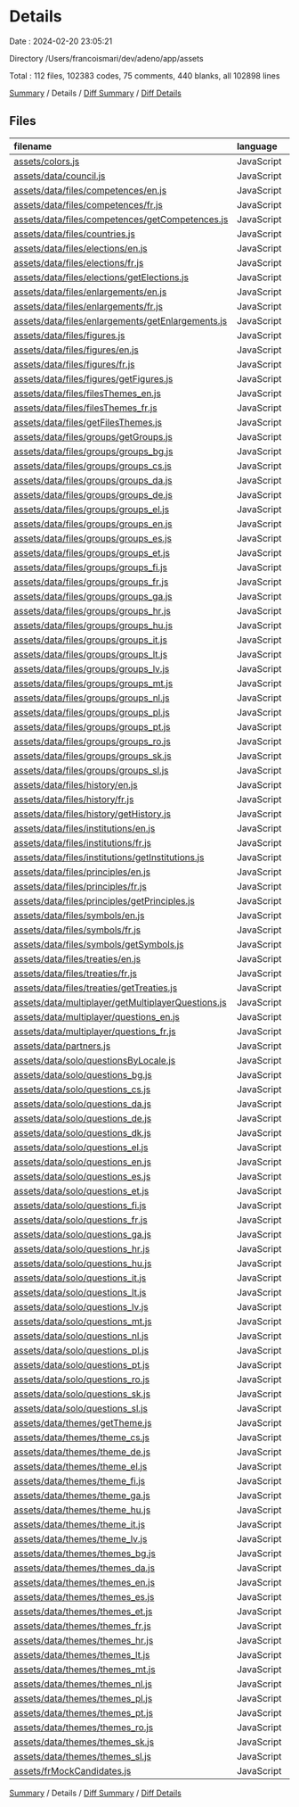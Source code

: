 # Details

Date : 2024-02-20 23:05:21

Directory /Users/francoismari/dev/adeno/app/assets

Total : 112 files,  102383 codes, 75 comments, 440 blanks, all 102898 lines

[Summary](results.md) / Details / [Diff Summary](diff.md) / [Diff Details](diff-details.md)

## Files
| filename | language | code | comment | blank | total |
| :--- | :--- | ---: | ---: | ---: | ---: |
| [assets/colors.js](/assets/colors.js) | JavaScript | 3 | 0 | 1 | 4 |
| [assets/data/council.js](/assets/data/council.js) | JavaScript | 62 | 0 | 1 | 63 |
| [assets/data/files/competences/en.js](/assets/data/files/competences/en.js) | JavaScript | 225 | 0 | 1 | 226 |
| [assets/data/files/competences/fr.js](/assets/data/files/competences/fr.js) | JavaScript | 225 | 0 | 76 | 301 |
| [assets/data/files/competences/getCompetences.js](/assets/data/files/competences/getCompetences.js) | JavaScript | 12 | 0 | 4 | 16 |
| [assets/data/files/countries.js](/assets/data/files/countries.js) | JavaScript | 33 | 0 | 3 | 36 |
| [assets/data/files/elections/en.js](/assets/data/files/elections/en.js) | JavaScript | 29 | 0 | 2 | 31 |
| [assets/data/files/elections/fr.js](/assets/data/files/elections/fr.js) | JavaScript | 29 | 0 | 2 | 31 |
| [assets/data/files/elections/getElections.js](/assets/data/files/elections/getElections.js) | JavaScript | 12 | 0 | 4 | 16 |
| [assets/data/files/enlargements/en.js](/assets/data/files/enlargements/en.js) | JavaScript | 18 | 0 | 7 | 25 |
| [assets/data/files/enlargements/fr.js](/assets/data/files/enlargements/fr.js) | JavaScript | 17 | 0 | 7 | 24 |
| [assets/data/files/enlargements/getEnlargements.js](/assets/data/files/enlargements/getEnlargements.js) | JavaScript | 12 | 0 | 4 | 16 |
| [assets/data/files/figures.js](/assets/data/files/figures.js) | JavaScript | 94 | 0 | 1 | 95 |
| [assets/data/files/figures/en.js](/assets/data/files/figures/en.js) | JavaScript | 94 | 0 | 1 | 95 |
| [assets/data/files/figures/fr.js](/assets/data/files/figures/fr.js) | JavaScript | 94 | 0 | 1 | 95 |
| [assets/data/files/figures/getFigures.js](/assets/data/files/figures/getFigures.js) | JavaScript | 12 | 0 | 4 | 16 |
| [assets/data/files/filesThemes_en.js](/assets/data/files/filesThemes_en.js) | JavaScript | 48 | 25 | 1 | 74 |
| [assets/data/files/filesThemes_fr.js](/assets/data/files/filesThemes_fr.js) | JavaScript | 49 | 21 | 1 | 71 |
| [assets/data/files/getFilesThemes.js](/assets/data/files/getFilesThemes.js) | JavaScript | 10 | 0 | 3 | 13 |
| [assets/data/files/groups/getGroups.js](/assets/data/files/groups/getGroups.js) | JavaScript | 50 | 0 | 5 | 55 |
| [assets/data/files/groups/groups_bg.js](/assets/data/files/groups/groups_bg.js) | JavaScript | 86 | 0 | 1 | 87 |
| [assets/data/files/groups/groups_cs.js](/assets/data/files/groups/groups_cs.js) | JavaScript | 86 | 0 | 1 | 87 |
| [assets/data/files/groups/groups_da.js](/assets/data/files/groups/groups_da.js) | JavaScript | 86 | 0 | 1 | 87 |
| [assets/data/files/groups/groups_de.js](/assets/data/files/groups/groups_de.js) | JavaScript | 87 | 0 | 1 | 88 |
| [assets/data/files/groups/groups_el.js](/assets/data/files/groups/groups_el.js) | JavaScript | 86 | 0 | 1 | 87 |
| [assets/data/files/groups/groups_en.js](/assets/data/files/groups/groups_en.js) | JavaScript | 86 | 0 | 1 | 87 |
| [assets/data/files/groups/groups_es.js](/assets/data/files/groups/groups_es.js) | JavaScript | 86 | 0 | 1 | 87 |
| [assets/data/files/groups/groups_et.js](/assets/data/files/groups/groups_et.js) | JavaScript | 86 | 0 | 1 | 87 |
| [assets/data/files/groups/groups_fi.js](/assets/data/files/groups/groups_fi.js) | JavaScript | 86 | 0 | 1 | 87 |
| [assets/data/files/groups/groups_fr.js](/assets/data/files/groups/groups_fr.js) | JavaScript | 86 | 0 | 1 | 87 |
| [assets/data/files/groups/groups_ga.js](/assets/data/files/groups/groups_ga.js) | JavaScript | 86 | 0 | 1 | 87 |
| [assets/data/files/groups/groups_hr.js](/assets/data/files/groups/groups_hr.js) | JavaScript | 86 | 0 | 1 | 87 |
| [assets/data/files/groups/groups_hu.js](/assets/data/files/groups/groups_hu.js) | JavaScript | 86 | 0 | 1 | 87 |
| [assets/data/files/groups/groups_it.js](/assets/data/files/groups/groups_it.js) | JavaScript | 86 | 0 | 1 | 87 |
| [assets/data/files/groups/groups_lt.js](/assets/data/files/groups/groups_lt.js) | JavaScript | 86 | 0 | 1 | 87 |
| [assets/data/files/groups/groups_lv.js](/assets/data/files/groups/groups_lv.js) | JavaScript | 86 | 0 | 1 | 87 |
| [assets/data/files/groups/groups_mt.js](/assets/data/files/groups/groups_mt.js) | JavaScript | 86 | 0 | 1 | 87 |
| [assets/data/files/groups/groups_nl.js](/assets/data/files/groups/groups_nl.js) | JavaScript | 86 | 0 | 1 | 87 |
| [assets/data/files/groups/groups_pl.js](/assets/data/files/groups/groups_pl.js) | JavaScript | 86 | 0 | 1 | 87 |
| [assets/data/files/groups/groups_pt.js](/assets/data/files/groups/groups_pt.js) | JavaScript | 86 | 0 | 1 | 87 |
| [assets/data/files/groups/groups_ro.js](/assets/data/files/groups/groups_ro.js) | JavaScript | 86 | 0 | 1 | 87 |
| [assets/data/files/groups/groups_sk.js](/assets/data/files/groups/groups_sk.js) | JavaScript | 86 | 0 | 1 | 87 |
| [assets/data/files/groups/groups_sl.js](/assets/data/files/groups/groups_sl.js) | JavaScript | 86 | 0 | 1 | 87 |
| [assets/data/files/history/en.js](/assets/data/files/history/en.js) | JavaScript | 0 | 0 | 1 | 1 |
| [assets/data/files/history/fr.js](/assets/data/files/history/fr.js) | JavaScript | 0 | 0 | 1 | 1 |
| [assets/data/files/history/getHistory.js](/assets/data/files/history/getHistory.js) | JavaScript | 12 | 0 | 4 | 16 |
| [assets/data/files/institutions/en.js](/assets/data/files/institutions/en.js) | JavaScript | 78 | 0 | 1 | 79 |
| [assets/data/files/institutions/fr.js](/assets/data/files/institutions/fr.js) | JavaScript | 103 | 0 | 1 | 104 |
| [assets/data/files/institutions/getInstitutions.js](/assets/data/files/institutions/getInstitutions.js) | JavaScript | 12 | 0 | 4 | 16 |
| [assets/data/files/principles/en.js](/assets/data/files/principles/en.js) | JavaScript | 63 | 0 | 12 | 75 |
| [assets/data/files/principles/fr.js](/assets/data/files/principles/fr.js) | JavaScript | 63 | 0 | 12 | 75 |
| [assets/data/files/principles/getPrinciples.js](/assets/data/files/principles/getPrinciples.js) | JavaScript | 12 | 0 | 4 | 16 |
| [assets/data/files/symbols/en.js](/assets/data/files/symbols/en.js) | JavaScript | 37 | 0 | 13 | 50 |
| [assets/data/files/symbols/fr.js](/assets/data/files/symbols/fr.js) | JavaScript | 37 | 0 | 13 | 50 |
| [assets/data/files/symbols/getSymbols.js](/assets/data/files/symbols/getSymbols.js) | JavaScript | 12 | 0 | 4 | 16 |
| [assets/data/files/treaties/en.js](/assets/data/files/treaties/en.js) | JavaScript | 103 | 0 | 67 | 170 |
| [assets/data/files/treaties/fr.js](/assets/data/files/treaties/fr.js) | JavaScript | 129 | 0 | 83 | 212 |
| [assets/data/files/treaties/getTreaties.js](/assets/data/files/treaties/getTreaties.js) | JavaScript | 12 | 0 | 3 | 15 |
| [assets/data/multiplayer/getMultiplayerQuestions.js](/assets/data/multiplayer/getMultiplayerQuestions.js) | JavaScript | 7 | 0 | 2 | 9 |
| [assets/data/multiplayer/questions_en.js](/assets/data/multiplayer/questions_en.js) | JavaScript | 452 | 0 | 1 | 453 |
| [assets/data/multiplayer/questions_fr.js](/assets/data/multiplayer/questions_fr.js) | JavaScript | 452 | 7 | 7 | 466 |
| [assets/data/partners.js](/assets/data/partners.js) | JavaScript | 42 | 0 | 1 | 43 |
| [assets/data/solo/questionsByLocale.js](/assets/data/solo/questionsByLocale.js) | JavaScript | 19 | 1 | 3 | 23 |
| [assets/data/solo/questions_bg.js](/assets/data/solo/questions_bg.js) | JavaScript | 4,646 | 0 | 1 | 4,647 |
| [assets/data/solo/questions_cs.js](/assets/data/solo/questions_cs.js) | JavaScript | 4,627 | 0 | 1 | 4,628 |
| [assets/data/solo/questions_da.js](/assets/data/solo/questions_da.js) | JavaScript | 4,637 | 0 | 1 | 4,638 |
| [assets/data/solo/questions_de.js](/assets/data/solo/questions_de.js) | JavaScript | 4,650 | 0 | 1 | 4,651 |
| [assets/data/solo/questions_dk.js](/assets/data/solo/questions_dk.js) | JavaScript | 0 | 0 | 1 | 1 |
| [assets/data/solo/questions_el.js](/assets/data/solo/questions_el.js) | JavaScript | 4,651 | 0 | 1 | 4,652 |
| [assets/data/solo/questions_en.js](/assets/data/solo/questions_en.js) | JavaScript | 4,636 | 0 | 1 | 4,637 |
| [assets/data/solo/questions_es.js](/assets/data/solo/questions_es.js) | JavaScript | 4,644 | 0 | 1 | 4,645 |
| [assets/data/solo/questions_et.js](/assets/data/solo/questions_et.js) | JavaScript | 4,626 | 0 | 1 | 4,627 |
| [assets/data/solo/questions_fi.js](/assets/data/solo/questions_fi.js) | JavaScript | 4,637 | 0 | 1 | 4,638 |
| [assets/data/solo/questions_fr.js](/assets/data/solo/questions_fr.js) | JavaScript | 4,645 | 0 | 1 | 4,646 |
| [assets/data/solo/questions_ga.js](/assets/data/solo/questions_ga.js) | JavaScript | 0 | 0 | 1 | 1 |
| [assets/data/solo/questions_hr.js](/assets/data/solo/questions_hr.js) | JavaScript | 4,628 | 0 | 1 | 4,629 |
| [assets/data/solo/questions_hu.js](/assets/data/solo/questions_hu.js) | JavaScript | 4,644 | 0 | 0 | 4,644 |
| [assets/data/solo/questions_it.js](/assets/data/solo/questions_it.js) | JavaScript | 4,642 | 0 | 1 | 4,643 |
| [assets/data/solo/questions_lt.js](/assets/data/solo/questions_lt.js) | JavaScript | 4,633 | 0 | 0 | 4,633 |
| [assets/data/solo/questions_lv.js](/assets/data/solo/questions_lv.js) | JavaScript | 4,639 | 0 | 1 | 4,640 |
| [assets/data/solo/questions_mt.js](/assets/data/solo/questions_mt.js) | JavaScript | 4,646 | 0 | 1 | 4,647 |
| [assets/data/solo/questions_nl.js](/assets/data/solo/questions_nl.js) | JavaScript | 0 | 0 | 1 | 1 |
| [assets/data/solo/questions_pl.js](/assets/data/solo/questions_pl.js) | JavaScript | 4,644 | 0 | 1 | 4,645 |
| [assets/data/solo/questions_pt.js](/assets/data/solo/questions_pt.js) | JavaScript | 4,635 | 0 | 1 | 4,636 |
| [assets/data/solo/questions_ro.js](/assets/data/solo/questions_ro.js) | JavaScript | 4,642 | 0 | 1 | 4,643 |
| [assets/data/solo/questions_sk.js](/assets/data/solo/questions_sk.js) | JavaScript | 4,634 | 0 | 1 | 4,635 |
| [assets/data/solo/questions_sl.js](/assets/data/solo/questions_sl.js) | JavaScript | 4,635 | 0 | 1 | 4,636 |
| [assets/data/themes/getTheme.js](/assets/data/themes/getTheme.js) | JavaScript | 8 | 21 | 5 | 34 |
| [assets/data/themes/theme_cs.js](/assets/data/themes/theme_cs.js) | JavaScript | 0 | 0 | 1 | 1 |
| [assets/data/themes/theme_de.js](/assets/data/themes/theme_de.js) | JavaScript | 0 | 0 | 1 | 1 |
| [assets/data/themes/theme_el.js](/assets/data/themes/theme_el.js) | JavaScript | 0 | 0 | 1 | 1 |
| [assets/data/themes/theme_fi.js](/assets/data/themes/theme_fi.js) | JavaScript | 0 | 0 | 1 | 1 |
| [assets/data/themes/theme_ga.js](/assets/data/themes/theme_ga.js) | JavaScript | 0 | 0 | 1 | 1 |
| [assets/data/themes/theme_hu.js](/assets/data/themes/theme_hu.js) | JavaScript | 0 | 0 | 1 | 1 |
| [assets/data/themes/theme_it.js](/assets/data/themes/theme_it.js) | JavaScript | 0 | 0 | 1 | 1 |
| [assets/data/themes/theme_lv.js](/assets/data/themes/theme_lv.js) | JavaScript | 0 | 0 | 1 | 1 |
| [assets/data/themes/themes_bg.js](/assets/data/themes/themes_bg.js) | JavaScript | 0 | 0 | 1 | 1 |
| [assets/data/themes/themes_da.js](/assets/data/themes/themes_da.js) | JavaScript | 0 | 0 | 1 | 1 |
| [assets/data/themes/themes_en.js](/assets/data/themes/themes_en.js) | JavaScript | 79 | 0 | 1 | 80 |
| [assets/data/themes/themes_es.js](/assets/data/themes/themes_es.js) | JavaScript | 0 | 0 | 1 | 1 |
| [assets/data/themes/themes_et.js](/assets/data/themes/themes_et.js) | JavaScript | 0 | 0 | 1 | 1 |
| [assets/data/themes/themes_fr.js](/assets/data/themes/themes_fr.js) | JavaScript | 79 | 0 | 1 | 80 |
| [assets/data/themes/themes_hr.js](/assets/data/themes/themes_hr.js) | JavaScript | 0 | 0 | 1 | 1 |
| [assets/data/themes/themes_lt.js](/assets/data/themes/themes_lt.js) | JavaScript | 0 | 0 | 1 | 1 |
| [assets/data/themes/themes_mt.js](/assets/data/themes/themes_mt.js) | JavaScript | 0 | 0 | 1 | 1 |
| [assets/data/themes/themes_nl.js](/assets/data/themes/themes_nl.js) | JavaScript | 0 | 0 | 1 | 1 |
| [assets/data/themes/themes_pl.js](/assets/data/themes/themes_pl.js) | JavaScript | 0 | 0 | 1 | 1 |
| [assets/data/themes/themes_pt.js](/assets/data/themes/themes_pt.js) | JavaScript | 0 | 0 | 1 | 1 |
| [assets/data/themes/themes_ro.js](/assets/data/themes/themes_ro.js) | JavaScript | 0 | 0 | 1 | 1 |
| [assets/data/themes/themes_sk.js](/assets/data/themes/themes_sk.js) | JavaScript | 0 | 0 | 1 | 1 |
| [assets/data/themes/themes_sl.js](/assets/data/themes/themes_sl.js) | JavaScript | 0 | 0 | 1 | 1 |
| [assets/frMockCandidates.js](/assets/frMockCandidates.js) | JavaScript | 44 | 0 | 1 | 45 |

[Summary](results.md) / Details / [Diff Summary](diff.md) / [Diff Details](diff-details.md)